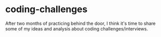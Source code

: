 # coding-challenges
After two months of practicing behind the door, I think it's time to share some of my ideas and analysis about coding challenges/interviews.
